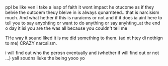 ppl be like ven i take a leap of faith it wont impact he otucome  as if they belvie the outcoem theuy bleive in is always qunarnteed...that is narcisism much.
And what hether if this is naraicms or not and if it does  ia aint here to tell you to say anyohting or want to do anything or say anyhting..at the end o day it isi you are the was all because you couldn't tell me

THe way it sound liked it is me did something to them. (ad nt htey di nothign to me) CRAZY narcsiism.

i will find out who the perosn eventually and (whether if will find out or not ...)
yall soudns liuke the being yooo yo

